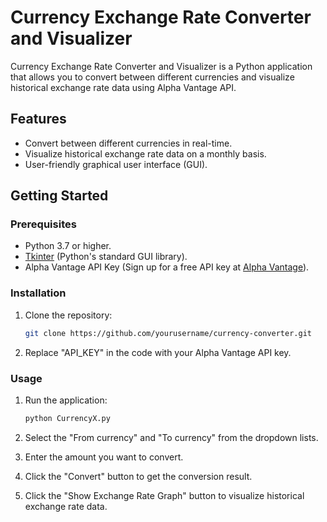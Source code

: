 # Currency Exchange Rate Converter and Visualizer

Currency Exchange Rate Converter and Visualizer is a Python application that allows you to convert between different currencies and visualize historical exchange rate data using Alpha Vantage API.


## Features

- Convert between different currencies in real-time.
- Visualize historical exchange rate data on a monthly basis.
- User-friendly graphical user interface (GUI).

## Getting Started

### Prerequisites

- Python 3.7 or higher.
- [Tkinter](https://docs.python.org/3/library/tkinter.html) (Python's standard GUI library).
- Alpha Vantage API Key (Sign up for a free API key at [Alpha Vantage](https://www.alphavantage.co/)).

### Installation

1. Clone the repository:

   ```bash
   git clone https://github.com/yourusername/currency-converter.git

2. Replace "API_KEY" in the code with your Alpha Vantage API key.

### Usage

1. Run the application:
   ```bash
   python CurrencyX.py

2. Select the "From currency" and "To currency" from the dropdown lists.

3. Enter the amount you want to convert.

4. Click the "Convert" button to get the conversion result.

5. Click the "Show Exchange Rate Graph" button to visualize historical exchange rate data.
